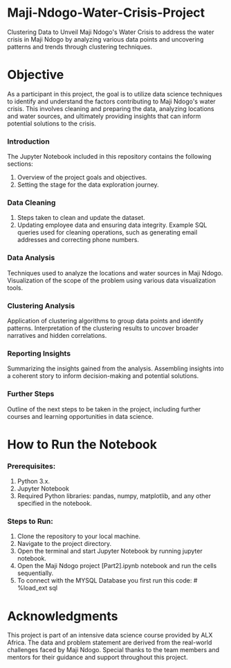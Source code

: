 # Maji-Ndogo-Water-Crisis-Project
Clustering Data to Unveil Maji Ndogo's Water Crisis to address the water crisis in Maji Ndogo by analyzing various data points and uncovering patterns and trends through clustering techniques.

# Objective
As a participant in this project, the goal is to utilize data science techniques to identify and understand the factors contributing to Maji Ndogo's water crisis. This involves cleaning and preparing the data, analyzing locations and water sources, and ultimately providing insights that can inform potential solutions to the crisis.

  ### Introduction
The Jupyter Notebook included in this repository contains the following sections:
  1. Overview of the project goals and objectives.
  2. Setting the stage for the data exploration journey.

  ### Data Cleaning

  1. Steps taken to clean and update the dataset.
  2. Updating employee data and ensuring data integrity.
  Example SQL queries used for cleaning operations, such as generating email addresses and correcting phone numbers.

  ### Data Analysis

  Techniques used to analyze the locations and water sources in Maji Ndogo.
  Visualization of the scope of the problem using various data visualization tools.
  
  ### Clustering Analysis

  Application of clustering algorithms to group data points and identify   patterns.
  Interpretation of the clustering results to uncover broader narratives and hidden correlations.
  
  ### Reporting Insights

  Summarizing the insights gained from the analysis.
  Assembling insights into a coherent story to inform decision-making and potential solutions.
  
  ### Further Steps

  Outline of the next steps to be taken in the project, including further   courses and learning opportunities in data science.
  
# How to Run the Notebook
  ### Prerequisites:

1. Python 3.x.
2. Jupyter Notebook
3. Required Python libraries: pandas, numpy, matplotlib, and any other specified in the notebook.

  ### Steps to Run:

1. Clone the repository to your local machine.
2. Navigate to the project directory.
3. Open the terminal and start Jupyter Notebook by running jupyter notebook.
4. Open the Maji Ndogo project [Part2].ipynb notebook and run the cells sequentially.
5. To connect with the MYSQL Database you first run this code: # %load_ext sql

# Acknowledgments
This project is part of an intensive data science course provided by ALX Africa. The data and problem statement are derived from the real-world challenges faced by Maji Ndogo. Special thanks to the team members and mentors for their guidance and support throughout this project.




